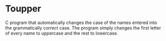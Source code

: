 # Toupper
C program that automatically changes the case of the names entered into the grammatically correct case.
The program simply changes the first letter of every name to uppercase and the rest to lowercase.
